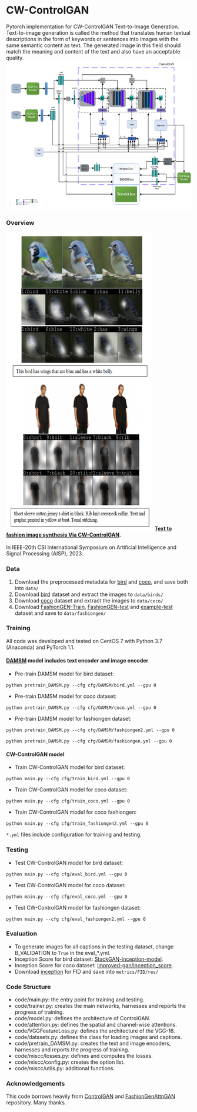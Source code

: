 # CW-ControlGAN
Pytorch implementation for CW-ControlGAN Text-to-Image Generation. Text-to-image generation is called the method that translates human textual descriptions in the form of keywords or sentences into images with the same semantic content as text. The generated image in this field should match the meaning and content of the text and also have an acceptable quality.
<img src="archi.PNG" width="900px" height="404px"/>

### Overview
<img src="bird.PNG" width="400px" height="404px"/><img src="fashiongen.PNG" width="400px" height="404px"/>
**[Text to fashion image synthesis Via CW-ControlGAN](https://papers.nips.cc/paper/8480-controllable-text-to-image-generation.pdf).**  
<br> In IEEE-20th CSI International Symposium on Artificial Intelligence and Signal Processing (AISP), 2023. <br>

### Data
1. Download the preprocessed metadata for [bird](https://drive.google.com/file/d/1MIpa-zWbvoY8e8YhvT4rYBNE6S_gkQMJ/view?usp=sharing) and [coco](https://drive.google.com/file/d/1GOEl9lxgSsWUWOXkZZrch08GgPADze7U/view?usp=sharing), and save both into `data/`
2. Download [bird](http://www.vision.caltech.edu/visipedia/CUB-200-2011.html) dataset and extract the images to `data/birds/`
3. Download [coco](http://cocodataset.org/#download) dataset and extract the images to `data/coco/`
4. Download [FashionGEN-Train](https://drive.google.com/file/d/1KqhVoDbPxRlVgcr8E3qgP3j0tN8fmxeu/view?usp=sharing), [FashionGEN-test](https://drive.google.com/file/d/1dqWVKyKQqRF81Nrl7_LheVDNVaGNgTEA/view?usp=sharing) and [example-test](https://drive.google.com/drive/folders/16h4kFSQ1IXi1bIIpM3ArdjaYDHSCdET2?usp=sharing) dataset and save to `data/fashiongen/`
   
### Training
All code was developed and tested on CentOS 7 with Python 3.7 (Anaconda) and PyTorch 1.1.

#### [DAMSM](https://github.com/taoxugit/AttnGAN) model includes text encoder and image encoder
- Pre-train DAMSM model for bird dataset:
```
python pretrain_DAMSM.py --cfg cfg/DAMSM/bird.yml --gpu 0
```
- Pre-train DAMSM model for coco dataset: 
```
python pretrain_DAMSM.py --cfg cfg/DAMSM/coco.yml --gpu 0
```
- Pre-train DAMSM model for fashiongen dataset: 
```
python pretrain_DAMSM.py --cfg cfg/DAMSM/fashiongen2.yml --gpu 0
```
```
python pretrain_DAMSM.py --cfg cfg/DAMSM/fashiongen.yml --gpu 0
```
#### CW-ControlGAN model 
- Train CW-ControlGAN model for bird dataset:
```
python main.py --cfg cfg/train_bird.yml --gpu 0
```
- Train CW-ControlGAN model for coco dataset: 
```
python main.py --cfg cfg/train_coco.yml --gpu 0
```
- Train CW-ControlGAN model for coco fashiongen: 
```
python main.py --cfg cfg/train_fashiongen2.yml --gpu 0
```

`*.yml` files include configuration for training and testing.

### Testing
- Test CW-ControlGAN model for bird dataset:
```
python main.py --cfg cfg/eval_bird.yml --gpu 0
```
- Test CW-ControlGAN model for coco dataset: 
```
python main.py --cfg cfg/eval_coco.yml --gpu 0
```
- Test CW-ControlGAN model for fashiongen dataset: 
```
python main.py --cfg cfg/eval_fashiongen2.yml --gpu 0
```

### Evaluation
- To generate images for all captions in the testing dataset, change B_VALIDATION to `True` in the eval_*.yml. 
- Inception Score for bird dataset: [StackGAN-inception-model](https://drive.google.com/file/d/1dB40D7HbrqD6oSEWMAWfVB7vx27PBi7d/view?usp=drive_link).
- Inception Score for coco dataset: [improved-gan/inception_score](https://github.com/openai/improved-gan/tree/master/inception_score).
- Download [inception](https://drive.google.com/file/d/1A0Ib86vVMcd2hflTuc8jisDFxrGTWo5A/view?usp=drive_link) for FID and save into `metrics/FID/res/`


### Code Structure
- code/main.py: the entry point for training and testing.
- code/trainer.py: creates the main networks, harnesses and reports the progress of training.
- code/model.py: defines the architecture of ControlGAN.
- code/attention.py: defines the spatial and channel-wise attentions.
- code/VGGFeatureLoss.py: defines the architecture of the VGG-16.
- code/datasets.py: defines the class for loading images and captions.
- code/pretrain_DAMSM.py: creates the text and image encoders, harnesses and reports the progress of training. 
- code/miscc/losses.py: defines and computes the losses.
- code/miscc/config.py: creates the option list.
- code/miscc/utils.py: additional functions.

### Acknowledgements
This code borrows heavily from [ControlGAN](https://github.com/mrlibw/ControlGAN) and [FashionGenAttnGAN](https://github.com/menardai/FashionGenAttnGAN) repository. Many thanks.

